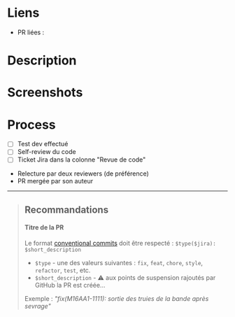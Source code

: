 <!-- Retirer les sections qui ne s'appliquent pas -->
# Liens
- PR liées : 

# Description


# Screenshots 


# Process
- [ ] Test dev effectué
- [ ] Self-review du code
- [ ] Ticket Jira dans la colonne "Revue de code"
- Relecture par deux reviewers (de préférence)
- PR mergée par son auteur



<!-------------------------------------------------------------------------------->
<hr/>

> ## Recommandations
> 
> #### Titre de la PR
> Le format [conventional commits](https://www.conventionalcommits.org/en/v1.0.0/#summary]) doit être respecté : `$type($jira): $short_description`  
>   - `$type` - une des valeurs suivantes : `fix`, `feat`, `chore`, `style`, `refactor`, `test`, etc.  
>   - `$short_description` - :warning: aux points de suspension rajoutés par GitHub la PR est créée...
> 
> Exemple : *"fix(M16AA1-1111): sortie des truies de la bande après sevrage"*
